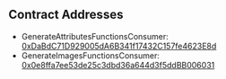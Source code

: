 ## Contract Addresses
- GenerateAttributesFunctionsConsumer: [0xDaBdC71D929005dA6B341f17432C157fe4623E8d]()
- GenerateImagesFunctionsConsumer: [0x0e8ffa7ee53de25c3dbd36a644d3f5ddBB006031]()
